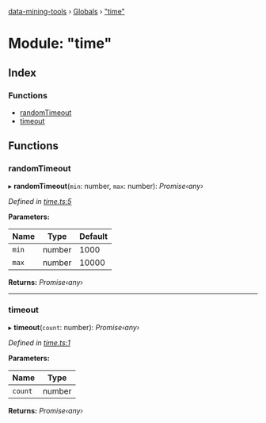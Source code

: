 [data-mining-tools](../README.md) › [Globals](../globals.md) › ["time"](_time_.md)

# Module: "time"

## Index

### Functions

* [randomTimeout](_time_.md#randomtimeout)
* [timeout](_time_.md#timeout)

## Functions

###  randomTimeout

▸ **randomTimeout**(`min`: number, `max`: number): *Promise‹any›*

*Defined in [time.ts:5](https://github.com/tewen/data-mining-tools/blob/9a5675d/src/lib/time.ts#L5)*

**Parameters:**

Name | Type | Default |
------ | ------ | ------ |
`min` | number | 1000 |
`max` | number | 10000 |

**Returns:** *Promise‹any›*

___

###  timeout

▸ **timeout**(`count`: number): *Promise‹any›*

*Defined in [time.ts:1](https://github.com/tewen/data-mining-tools/blob/9a5675d/src/lib/time.ts#L1)*

**Parameters:**

Name | Type |
------ | ------ |
`count` | number |

**Returns:** *Promise‹any›*
